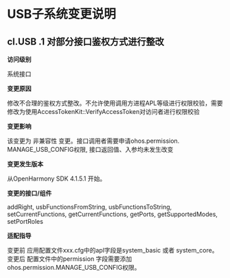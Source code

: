 # USB子系统变更说明

## cl.USB .1 对部分接口鉴权方式进行整改

**访问级别**

系统接口

**变更原因**

修改不合理的鉴权方式整改。不允许使用调用方进程APL等级进行权限校验，需要修改为使用AccessTokenKit::VerifyAccessToken对访问者进行权限校验

**变更影响**

该变更为 非兼容性 变更。接口调用者需要申请ohos.permission. MANAGE_USB_CONFIG权限, 接口返回值、入参均未发生改变

**变更发生版本**

从OpenHarmony SDK 4.1.5.1 开始。

**变更的接口/组件**

addRight, usbFunctionsFromString, usbFunctionsToString, setCurrentFunctions, getCurrentFunctions, getPorts, getSupportedModes, setPortRoles

**适配指导**

变更前
应用配置文件xxx.cfg中的apl字段是system_basic 或者 system_core。
变更后
配置文件中的permission 字段需要添加ohos.permission.MANAGE_USB_CONFIG权限。
